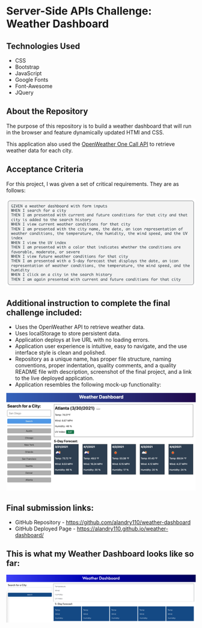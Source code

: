 # Server-Side APIs Challenge: Weather Dashboard

## Technologies Used
* CSS
* Bootstrap
* JavaScript
* Google Fonts
* Font-Awesome 
* JQuery

## About the Repository
The purpose of this repository is to build a weather dashboard that will run in the browser and feature dynamically updated HTMl and CSS.

This application also used the [OpenWeather One Call API](https://openweathermap.org/api/one-call-api) to retrieve weather data for each city. 

## Acceptance Criteria
For this project, I was given a set of critical requirements. They are as follows:

![Screenshot of acceptance criteria](./assets/images/acceptanceCriteria%20.png)

## Additional instruction to complete the final challenge included:
* Uses the OpenWeather API to retrieve weather data.
* Uses localStorage to store persistent data.
* Application deploys at live URL with no loading errors. 
* Application user experience is intuitive, easy to navigate, and the use interface style is clean and polished.
* Repository as a unique name, has proper file structure, naming conventions, proper indentation, quality comments, and a quality README file with description, screenshot of the final project, and a link to the live deployed application.
* Application resembles the following mock-up functionality: 

![photo of mock-up](./assets/images/06-server-side-apis-homework-demo.png)


## Final submission links:

* GitHub Repository - https://github.com/alandry110/weather-dashboard
* GitHub Deployed Page - https://alandry110.github.io/weather-dashboard/

## This is what my Weather Dashboard looks like so far:
![Screenshot of Weather Dashboard](./assets/images/Screen%20Shot%202022-08-15%20at%209.43.00%20PM.png)


